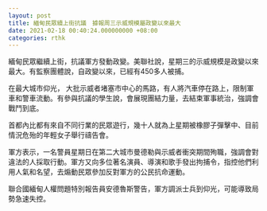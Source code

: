 ```yaml
---
layout: post
title: 緬甸民眾續上街抗議　據報周三示威規模屬政變以來最大
date: 2021-02-18 00:40:24.000000000 +08:00
categories: rthk
---
```


緬甸民眾繼續上街，抗議軍方發動政變。美聯社說，星期三的示威規模是政變以來最大。有監察團體說，自政變以來，已經有450多人被捕。

在最大城市仰光， 大批示威者堵塞市中心的馬路，有人將汽車停在路上，限制軍車和警車流動。有參與抗議的學生說，會展現團結力量，去結束軍事統治，強調會戰鬥到底。

首都內比都有來自不同行業的民眾遊行，幾十人就為上星期被橡膠子彈擊中、目前情況危殆的年輕女子舉行禱告會。

軍方表示，一名警員星期日在第二大城市曼德勒與示威者衝突期間殉職，強調會對違法的人採取行動。軍方又向多位著名演員、導演和歌手發出拘捕令，指控他們利用人氣和名望，去煽動民眾參加反對軍方的公民抗命運動。

聯合國緬甸人權問題特別報告員安德魯斯警告，軍方調派士兵到仰光，可能導致局勢急速失控。
